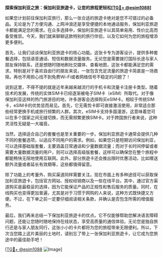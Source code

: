 **探索保加利亚之旅：保加利亚旅遊卡，让您的旅程更轻松[[TG💪+ @esim1088](https://t.me/s/esim1088)]**

如果您计划前往保加利亚旅行，那么一张合适的旅遊卡绝对是您不可错过的必备品。无论是为了方便沟通、上网冲浪还是享受便捷的本地通话服务，保加利亚旅遊卡都能满足您的需求。在众多选择中，保加利亚旅遊卡以其简单易用、性价比高而备受推崇。今天，我们就来聊聊这款特别的旅行伴侣，以及它如何为您的旅程增添更多便利。

首先，让我们谈谈保加利亚旅遊卡的核心功能。这张卡专为游客设计，提供多种套餐选择，包括语音通话、短信和数据流量服务。无论您是需要拨打国际长途与家人朋友保持联系，还是想随时随地刷社交媒体、查看地图，这张卡都能满足您的需求。特别是对于喜欢自由行的朋友来说，一张包含充足流量的旅遊卡简直是一场救赎。再也不用担心找不到免费Wi-Fi或者网络信号不稳定的问题了！

说到这里，不得不提的就是近年来越来越流行的手机卡和流量卡注册卡类型。随着技术的发展，传统的实体SIM卡已经逐渐被电子SIM卡（eSIM）所取代。对于像保加利亚这样的热门旅游目的地，许多游客会选择购买eSIM卡。相较于传统SIM卡，eSIM卡的优势显而易见。首先，它无需剪卡即可直接激活使用，非常适合那些经常更换手机或旅行频繁的人群。其次，eSIM卡支持多国漫游，这意味着您可以在多个国家之间无缝切换，而无需频繁更换SIM卡。对于跨国旅行者来说，这种灵活性无疑是一大福音。

当然，选择适合自己的套餐也是至关重要的一步。保加利亚旅遊卡通常会提供几种不同的套餐选项，以适应不同用户的需求。例如，如果您只是短期访问保加利亚，可以选择基础版套餐，主要涵盖日常通话和少量数据流量；而对于长时间停留或者需要大量数据流量的用户，则可以选择高级版套餐，这样可以确保您在整个旅程中都能畅快无阻地使用互联网。此外，部分旅遊卡还会推出限时优惠活动，比如赠送额外流量或者延长有效期等，这些都值得留意。

除了功能上的考量外，购买渠道同样需要关注。现在市面上有多种途径可以获取保加利亚旅遊卡，包括官方网站、授权经销商以及一些在线平台。其中，通过官方渠道购买是最稳妥的选择，因为它能保证产品的正规性和售后服务的质量。同时，在线购买也变得更加普遍，尤其是对于习惯于网购的人来说，这种方式既快捷又方便。不过，在下单之前一定要仔细阅读相关条款，并确认是否包含所需的增值服务。

最后，我们再来总结一下保加利亚旅遊卡的优点。它不仅能够帮助您解决语言障碍问题，还能让您随时随地保持在线状态，享受高质量的通信体验。无论您是独自旅行还是与家人朋友同行，这张小小的卡片都将为您的旅程带来无限便利。所以，下次当您踏上这片美丽的土地时，请别忘了带上一张保加利亚旅遊卡，让它成为您旅途中的最佳助手吧！

[[TG💪+ @esim1088](https://t.me/s/esim1088) ![Image](https://i.postimg.cc/4NQfJmqS/Snipaste-2025-05-13-00-14-12.png)]
